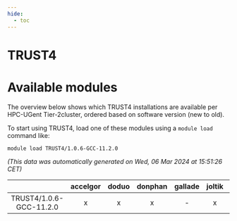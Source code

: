 ```yaml
---
hide:
  - toc
---
```


TRUST4
======

# Available modules


The overview below shows which TRUST4 installations are available per HPC-UGent Tier-2cluster, ordered based on software version (new to old).

To start using TRUST4, load one of these modules using a `module load` command like:

```shell
module load TRUST4/1.0.6-GCC-11.2.0
```

*(This data was automatically generated on Wed, 06 Mar 2024 at 15:51:26 CET)*  

| |accelgor|doduo|donphan|gallade|joltik|skitty|
| :---: | :---: | :---: | :---: | :---: | :---: | :---: |
|TRUST4/1.0.6-GCC-11.2.0|x|x|x|-|x|x|

